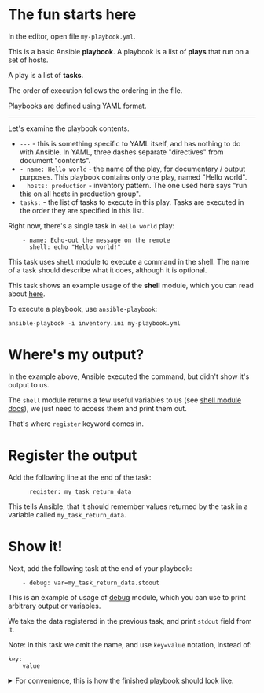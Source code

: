# The fun starts here

In the editor, open file `my-playbook.yml`.

This is a basic Ansible **playbook**. A playbook is a list of **plays** that
run on a set of hosts.

A play is a list of **tasks**.

The order of execution follows the ordering in the file.

Playbooks are defined using YAML format.

---

Let's examine the playbook contents.

 * `---` - this is something specific to YAML itself, and has nothing to do
   with Ansible. In YAML, three dashes separate "directives" from document
   "contents".
 * `- name: Hello world` - the name of the play, for documentary / output
   purposes. This playbook contains only one play, named "Hello world".
 * `  hosts: production` - inventory pattern. The one used here says "run this
   on all hosts in production group".
 * `tasks:` - the list of tasks to execute in this play. Tasks are executed in
   the order they are specified in this list.

Right now, there's a single task in `Hello world` play: 

```
    - name: Echo-out the message on the remote
      shell: echo "Hello world!"
```

This task uses `shell` module to execute a command in the shell.
The name of a task should describe what it does, although it is optional.

This task shows an example usage of the **shell** module, which you can read
about
[here](https://docs.ansible.com/ansible/latest/modules/shell_module.html).

To execute a playbook, use `ansible-playbook`:

```
ansible-playbook -i inventory.ini my-playbook.yml
```

# Where's my output?

In the example above, Ansible executed the command, but didn't show it's output
to us.

The `shell` module returns a few useful variables to us (see
[shell module docs](https://docs.ansible.com/ansible/latest/modules/shell_module.html#return-values)),
we just need to access them and print them out.

That's where `register` keyword comes in.

# Register the output

Add the following line at the end of the task:

```
      register: my_task_return_data
```

This tells Ansible, that it should remember values returned by the task in a
variable called `my_task_return_data`.

# Show it!

Next, add the following task at the end of your playbook:

```
    - debug: var=my_task_return_data.stdout
```

This is an example of usage of
[debug](https://docs.ansible.com/ansible/latest/modules/debug_module.html)
module, which you can use to print arbitrary output or variables.

We take the data registered in the previous task, and print `stdout` field from
it.

Note: in this task we omit the name, and use `key=value` notation, instead of:

```
key:
    value
```

<details>
<summary>
For convenience, this is how the finished playbook should look like.
</summary>
<p>
```
---

- name: Hello world
  hosts: production
  tasks:
    - name: Echo-out the message on the remote
      shell: echo "Hello world!"
      register: my_task_return_data
    - debug: var=my_task_return_data.stdout
```

</p>
</details>

# But there's more!
